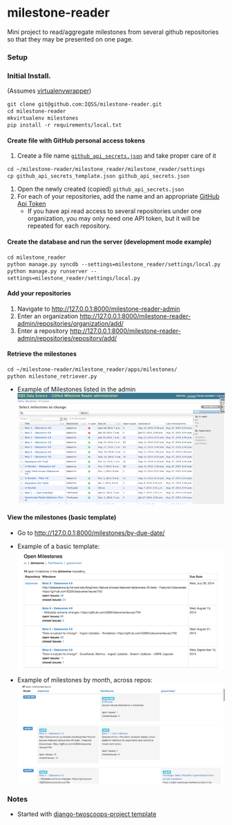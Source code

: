 milestone-reader
================

Mini project to read/aggregate milestones from several github repositories so that they may be presented on one page.

### Setup

### Initial Install.  

(Assumes [virtualenvwrapper](http://virtualenvwrapper.readthedocs.org/en/latest/install.html#basic-installation))

```
git clone git@github.com:IQSS/milestone-reader.git
cd milestone-reader
mkvirtualenv milestones
pip install -r requirements/local.txt
```

#### Create file with GitHub personal access tokens

1.  Create a file name [```github_api_secrets.json```](https://github.com/IQSS/milestone-reader/blob/master/milestone_reader/milestone_reader/settings/github_api_secrets_template.json) and take proper care of it

```
cd ~/milestone-reader/milestone_reader/milestone_reader/settings
cp github_api_secrets_template.json github_api_secrets.json
```

1. Open the newly created (copied) ```github_api_secrets.json```
1. For each of your repositories, add the name and an appropriate [GitHub Api Token](https://github.com/blog/1509-personal-api-tokens)
   * If you have api read access to several repositories under one organization, you may only need one API token, but it will be repeated for each repository.


#### Create the database and run the server (development mode example)

```
cd milestone_reader
python manage.py syncdb --settings=milestone_reader/settings/local.py
python manage.py runserver --settings=milestone_reader/settings/local.py
```

#### Add your repositories

1. Navigate to http://127.0.0.1:8000/milestone-reader-admin
1. Enter an organization http://127.0.0.1:8000/milestone-reader-admin/repositories/organization/add/
1. Enter a repository http://127.0.0.1:8000/milestone-reader-admin/repositories/repository/add/

#### Retrieve the milestones

```
cd ~/milestone-reader/milestone_reader/apps/milestones/
python milestone_retriever.py
```

* Example of Milestones listed in the admin
![retrieved milestones](https://github.com/IQSS/milestone-reader/blob/master/milestone_reader/static/images/retrieved_milestones.png)

#### View the milestones (basic template)

* Go to http://127.0.0.1:8000/milestones/by-due-date/

* Example of a basic template:
![open issues list](https://github.com/IQSS/milestone-reader/blob/master/milestone_reader/static/images/open_milestones.png)

* Example of milestones by month, across repos:
![open issues list](https://github.com/IQSS/milestone-reader/blob/master/milestone_reader/static/images/milestones_by_month.png)

### Notes

* Started with [django-twoscoops-project template](https://github.com/twoscoops/django-twoscoops-project)

